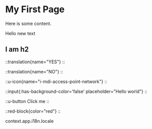# My First Page

Here is some content.

Hello new text

## I am h2

::translation{name="YES"}
::

::translation{name="NO"}
::

::u-icon{name="i-mdi-access-point-network"}
::

::input{:has-background-color='false' placeholder="Hello world"}
::

::u-button
Click me
::

::red-block{color="red"}
::

context.app.i18n.locale
